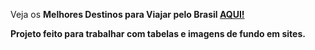 Veja os <strong>Melhores Destinos para Viajar pelo Brasil<strong> <a href="https://iasmincqfernandes.github.io/Viagem/"> AQUI!</a>

Projeto feito para trabalhar com tabelas e imagens de fundo em sites.
